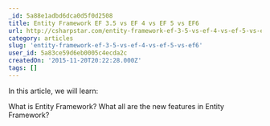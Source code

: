 ```yaml
---
_id: 5a88e1adbd6dca0d5f0d2508
title: Entity Framework EF 3.5 vs EF 4 vs EF 5 vs EF6
url: http://csharpstar.com/entity-framework-ef-3-5-vs-ef-4-vs-ef-5-vs-ef6/
category: articles
slug: 'entity-framework-ef-3-5-vs-ef-4-vs-ef-5-vs-ef6'
user_id: 5a83ce59d6eb0005c4ecda2c
createdOn: '2015-11-20T20:22:28.000Z'
tags: []
---
```


In this article, we will learn:

What is Entity Framework?
What all are the new features in Entity Framework?

